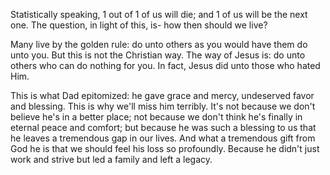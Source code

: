 Statistically speaking, 1 out of 1 of us will die;
and 1 of us will be the next one.
The question, in light of this, is- how then should we live?

Many live by the golden rule: 
do unto others as you would have them do unto you.
But this is not the Christian way.
The way of Jesus is:
do unto others who can do nothing for you.
In fact, Jesus did unto those who hated Him.

This is what Dad epitomized: he gave grace and mercy, undeserved favor and blessing.
This is why we'll miss him terribly.
It's not because we don't believe he's in a better place;
not because we don't think he's finally in eternal peace and comfort;
but because he was such a blessing to us that he leaves a tremendous gap in our lives.
And what a tremendous gift from God he is that we should feel his loss so profoundly.
Because he didn't just work and strive but led a family and left a legacy.

